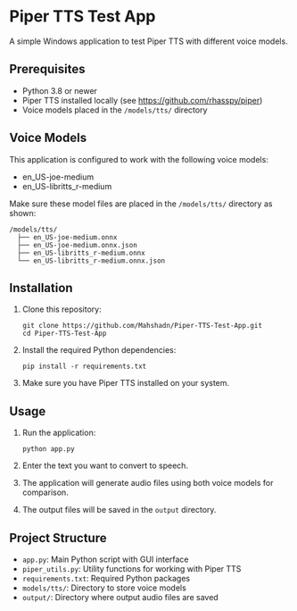 # Piper TTS Test App

A simple Windows application to test Piper TTS with different voice models.

## Prerequisites

- Python 3.8 or newer
- Piper TTS installed locally (see https://github.com/rhasspy/piper)
- Voice models placed in the `/models/tts/` directory

## Voice Models

This application is configured to work with the following voice models:
- en_US-joe-medium
- en_US-libritts_r-medium

Make sure these model files are placed in the `/models/tts/` directory as shown:
```
/models/tts/
  ├── en_US-joe-medium.onnx
  ├── en_US-joe-medium.onnx.json
  ├── en_US-libritts_r-medium.onnx
  └── en_US-libritts_r-medium.onnx.json
```

## Installation

1. Clone this repository:
   ```
   git clone https://github.com/Mahshadn/Piper-TTS-Test-App.git
   cd Piper-TTS-Test-App
   ```

2. Install the required Python dependencies:
   ```
   pip install -r requirements.txt
   ```

3. Make sure you have Piper TTS installed on your system.

## Usage

1. Run the application:
   ```
   python app.py
   ```

2. Enter the text you want to convert to speech.

3. The application will generate audio files using both voice models for comparison.

4. The output files will be saved in the `output` directory.

## Project Structure

- `app.py`: Main Python script with GUI interface
- `piper_utils.py`: Utility functions for working with Piper TTS
- `requirements.txt`: Required Python packages
- `models/tts/`: Directory to store voice models
- `output/`: Directory where output audio files are saved